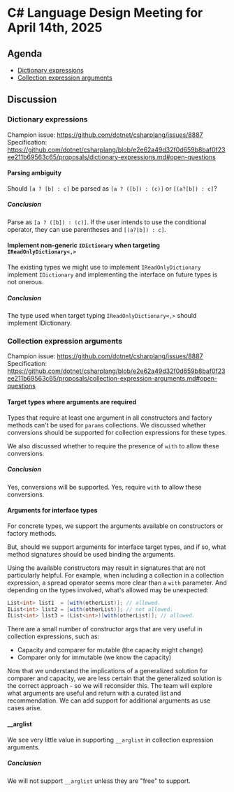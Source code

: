 # C# Language Design Meeting for April 14th, 2025

## Agenda

- [Dictionary expressions](#dictionary-expressions)  
- [Collection expression arguments](#collection-expression-arguments)  

## Discussion

### Dictionary expressions

Champion issue: https://github.com/dotnet/csharplang/issues/8887  
Specification: https://github.com/dotnet/csharplang/blob/e2e62a49d32f0d659b8baf0f23ee211b69563c65/proposals/dictionary-expressions.md#open-questions  

#### Parsing ambiguity

Should `[a ? [b] : c]` be parsed as `[a ? ([b]) : (c)]` or `[(a?[b]) : c]`?

##### Conclusion

Parse as `[a ? ([b]) : (c)]`. If the user intends to use the conditional operator, they can use parentheses and `[(a?[b]) : c]`.

#### Implement non-generic `IDictionary` when targeting `IReadOnlyDictionary<,>`

The existing types we might use to implement `IReadOnlyDictionary` implement `IDictionary` and implementing the interface on future types is not onerous.

##### Conclusion

The type used when target typing `IReadOnlyDictionary<,>` should implement IDictionary.

### Collection expression arguments

Champion issue: https://github.com/dotnet/csharplang/issues/8887  
Specification: https://github.com/dotnet/csharplang/blob/e2e62a49d32f0d659b8baf0f23ee211b69563c65/proposals/collection-expression-arguments.md#open-questions  

#### Target types where arguments are required

Types that require at least one argument in all constructors and factory methods can't be used for `params` collections. We discussed whether conversions should be supported for collection expressions for these types.

We also discussed whether to require the presence of `with` to allow these conversions.

##### Conclusion

Yes, conversions will be supported.
Yes, require `with` to allow these conversions.

#### Arguments for interface types

For concrete types, we support the arguments available on constructors or factory methods. 

But, should we support arguments for interface target types, and if so, what method signatures should be used binding the arguments.

Using the available constructors may result in signatures that are not particularly helpful. For example, when including a collection in a collection expression, a spread operator seems more clear than a `with` parameter. And  depending on the types involved, what's allowed may be unexpected:

```csharp
List<int> list1  = [with(otherList)]; // allowed.
IList<int> list2 = [with(otherList)]; // not allowed.
IList<int> list3 = (List<int>)[with(otherList)]; // allowed.
```

There are a small number of constructor args that are very useful in collection expressions, such as:

- Capacity and comparer for mutable (the capacity might change)
- Comparer only for immutable (we know the capacity)

Now that we understand the implications of a generalized solution for comparer and capacity, we are less certain that the generalized solution is the correct approach - so we will reconsider this. The team will explore what arguments are useful and return with a curated list and recommendation. We can add support for additional arguments as use cases arise.

#### __arglist

We see very little value in supporting `__arglist` in collection expression arguments.

##### Conclusion

We will not support `__arglist` unless they are "free" to support.

